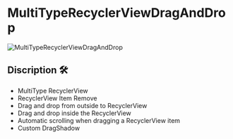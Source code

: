 # MultiTypeRecyclerViewDragAndDrop

![MultiTypeRecyclerViewDragAndDrop](https://github.com/serioushyeon/MultiTypeRecyclerViewDragAndDrop/assets/108039053/2d138a61-d74d-49af-bb2a-a6a4bdcee18d)

## Discription 🛠
- MultiType RecyclerView
- RecyclerView Item Remove
- Drag and drop from outside to RecyclerView
- Drag and drop inside the RecyclerView
- Automatic scrolling when dragging a RecyclerView item
- Custom DragShadow
